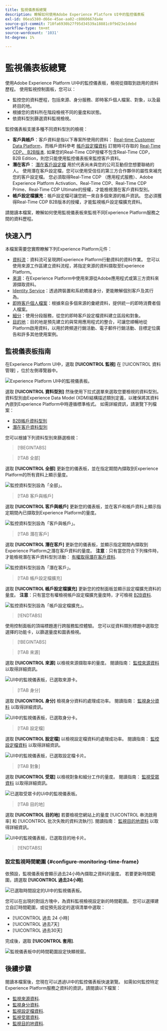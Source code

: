 ```yaml
---
title: 監視儀表板總覽
description: 瞭解如何使用Adobe Experience Platform UI中的監控儀表板
exl-id: 06ea5380-d66e-45ae-aa02-c8060667da4e
source-git-commit: 710fa6930b27f95d34539a18881c0f9d23e1debd
workflow-type: tm+mt
source-wordcount: '1031'
ht-degree: 1%

---
```


# 監視儀表板總覽

使用Adobe Experience Platform UI中的監控儀表板，檢視從擷取到啟用的資料歷程。 使用監視控制面板，您可以：

* 監控您的資料歷程，包括來源、身分服務、即時客戶個人檔案、對象，以及最終目的地。
* 根據您的資料所在階段檢視不同的量度和狀態。
* 依資料型別篩選資料監視檢視。

監控儀表板支援多種不同資料型別的檢視：

* **客戶與帳戶**：客戶資料是指以下專案所使用的資料： [Real-time Customer Data Platform](../../rtcdp/home.md)，而帳戶資料參考 [帳戶設定檔資料](../../rtcdp/accounts/account-profile-overview.md) 訂閱時可存取的 [Real-Time CDP， B2B版本](../../rtcdp/b2b-overview.md). 如果您的Real-Time CDP授權不包含Real-Time CDP， B2B Edition，則您只能使用監控儀表板來監控客戶資料。
* **潛在客戶**： [潛在客戶設定檔](../../profile/ui/prospect-profile.md) 用於代表尚未與您的公司互動但您想要聯絡的人。 使用潛在客戶設定檔，您可以使用受信任的第三方合作夥伴的屬性來補充您的客戶設定檔。 您必須取得Real-Time CDP （應用程式服務）、Adobe Experience Platform Activation、Real-Time CDP、Real-Time CDP Prime、Real-Time CDP Ultimate的授權，才能檢視潛在客戶資料型別。
* **帳戶設定檔擴充**：帳戶設定檔可讓您統一來自多個來源的帳戶資訊。 您必須獲得Real-Time CDP B2B版本的授權，才能監視帳戶設定檔擴充資料。

請閱讀本檔案，瞭解如何使用監視儀表板來監視不同Experience Platform服務之間的資料歷程。

## 快速入門

本檔案需要您實際瞭解下列Experience Platform元件：

* [資料流](../home.md)：資料流可呈現跨Experience Platform行動資料的資料作業。 您可以使用來源工作區建立資料流程，將指定來源的資料擷取至Experience Platform。
* [來源](../../sources/home.md)：在Experience Platform中使用來源從Adobe應用程式或第三方資料來源擷取資料。
* [Identity Service](../../identity-service/home.md)：透過跨裝置和系統橋接身分，更能瞭解個別客戶及其行為。
* [即時客戶個人檔案](../../profile/home.md)：根據來自多個來源的彙總資料，提供統一的即時消費者個人檔案。
* [細分](../../segmentation/home.md)：使用分段服務，從您的即時客戶設定檔資料建立區段和對象。
* [目的地](../../destinations/home.md)：目的地是預先建立的與常用應用程式的整合，可讓您順暢地從Platform啟用資料，以用於跨頻道行銷活動、電子郵件行銷活動、目標定位廣告和許多其他使用案例。

## 監視儀表板指南

在Experience Platform UI中，選取 **[!UICONTROL 監視]** 在 [!UICONTROL 資料管理] ，位於左側導覽器中。

![Experience Platform UI中的監視儀表板。](../assets/ui/monitor-overview/monitoring.png)

選取 **[!UICONTROL 資料型別]** 然後使用下拉式選單來選取您要檢視的資料型別。 資料型別由Experience Data Model (XDM)結構描述類別定義，以確保將其資料內嵌到Experience Platform中時遵循標準格式。 如需詳細資訊，請瀏覽下列檔案：

* [B2B帳戶資料型別](../../rtcdp/b2b-tutorial.md)
* [潛在客戶資料型別](../../rtcdp/partner-data/prospecting.md)

您可以根據下列資料型別來篩選檢視：

>[!BEGINTABS]

>[!TAB 全部]

選取 **[!UICONTROL 全部]** 更新您的儀表板，並在指定期間內擷取到Experience Platform的所有資料上顯示量度。

![監控資料型別設為「全部」。](../assets/ui/monitor-overview/all.png)

>[!TAB 客戶與帳戶]

選取 **[!UICONTROL 客戶與帳戶]** 更新您的儀表板，並在客戶和帳戶資料上顯示指定期間內已擷取到Experience Platform的量度。

![監控資料型別設為「客戶與帳戶」。](../assets/ui/monitor-overview/customer-account.png)

>[!TAB 潛在客戶]

選取 **[!UICONTROL 潛在客戶]** 更新您的儀表板，並顯示指定期間內擷取到Experience Platform之潛在客戶資料的量度。 **注意**：只有當您符合下列條件時，才能檢視潛在客戶資料型別活動： [有權取得潛在客戶資料](../../rtcdp/partner-data/prospecting.md).

![監控資料型別設為「潛在客戶」。](../assets/ui/monitor-overview/prospect.png)

>[!TAB 帳戶設定檔擴充]

選取 **[!UICONTROL 帳戶設定檔擴充]** 更新您的控制面板並顯示設定檔擴充資料的量度。 **注意**：只有當您有權檢視帳戶設定檔擴充量度時，才可檢視 [B2B資料](../../rtcdp/b2b-tutorial.md).

![監控資料型別設為「帳戶設定檔擴充」。](../assets/ui/monitor-overview/account-profile-enrichment.png)

>[!ENDTABS]

使用控制面板的頂端標題進行跨服務監控體驗。 您可以從資料類別標題中選取您選擇的功能卡，以篩選量度和圖表檢視。

>[!BEGINTABS]

>[!TAB 來源]

選取 **[!UICONTROL 來源]** 以檢視來源擷取率的量度。 閱讀指南： [監控來源資料](monitor-sources.md) 以取得詳細資訊。

![UI中的監視儀表板，已選取來源卡。](../assets/ui/monitor-overview/sources.png)

>[!TAB 身分]

選取 **[!UICONTROL 身分]** 檢視身分資料的處理成功率。 閱讀指南： [監視身分資料](monitor-identities.md) 以取得詳細資訊。

![UI中的監視儀表板，已選取身分卡。](../assets/ui/monitor-overview/identities.png)

>[!TAB 設定檔]

選取 **[!UICONTROL 設定檔]** 以檢視設定檔資料的處理成功率。 閱讀指南： [監控設定檔資料](monitor-profiles.md) 以取得詳細資訊。

![UI中的監視儀表板，已選取設定檔卡片。](../assets/ui/monitor-overview/profiles.png)

>[!TAB 對象]

選取 **[!UICONTROL 受眾]** 以檢視對象和細分工作的量度。 閱讀指南： [監視受眾資料](monitor-audiences.md) 以取得詳細資訊。

![已選取受眾卡的Ui中的監視儀表板。](../assets/ui/monitor-overview/audiences.png)

>[!TAB 目的地]

選取 **[!UICONTROL 目的地]** 若要檢視您網站上的量度 [!UICONTROL 串流啟用率] 和 [!UICONTROL 批次失敗的資料流執行]. 閱讀指南： [監視目的地資料](monitor-destinations.md) 以取得詳細資訊。

![UI中的監視儀表板，已選取目的地卡片。](../assets/ui/monitor-overview/destinations.png)

>[!ENDTABS]

### 設定監視時間範圍 {#configure-monitoring-time-frame}

依預設，監視儀表板會顯示過去24小時內擷取之資料的量度。 若要更新時間範圍，請選取 **[!UICONTROL 過去24小時]**.

![已選取時間設定的UI中的監視儀表板。](../assets/ui/monitor-overview/select-time.png)

您可以在出現的對話方塊中，為資料監視檢視設定新的時間範圍。 您可以選擇建立自訂時間範圍，或從預先設定的選項清單中選取：

* [!UICONTROL 過去 24 小時]
* [!UICONTROL 過去7天]
* [!UICONTROL 過去30天]

完成後，選取 **[!UICONTROL 套用]**.

![監視儀表板中的時間範圍設定快顯視窗。](../assets/ui/monitor-overview/update-time.png)

## 後續步驟

閱讀本檔案後，您現在可以透過UI中的監控儀表板快速瀏覽。 如需如何監控特定Experience Platform服務之資料的資訊，請閱讀以下檔案：

* [監視來源資料](monitor-sources.md).
* [監視身分資料](monitor-identities.md).
* [監視設定檔資料](monitor-profiles.md).
* [監視受眾資料](monitor-audiences.md).
* [監視目的地資料](monitor-destinations.md).
